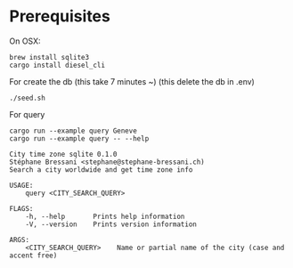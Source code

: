 # Prerequisites

On OSX:
````
brew install sqlite3
cargo install diesel_cli
````

For create the db (this take 7 minutes ~)
(this delete the db in .env)
````
./seed.sh
````

For query
````
cargo run --example query Geneve
cargo run --example query -- --help

City time zone sqlite 0.1.0
Stéphane Bressani <stephane@stephane-bressani.ch)
Search a city worldwide and get time zone info

USAGE:
    query <CITY_SEARCH_QUERY>

FLAGS:
    -h, --help       Prints help information
    -V, --version    Prints version information

ARGS:
    <CITY_SEARCH_QUERY>    Name or partial name of the city (case and accent free)
````
